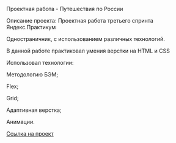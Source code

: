 Проектная работа - Путешествия по России

Описание проекта:
Проектная работа третьего спринта Яндекс.Практикум

Одностраничник, с использованием различных технологий.

В данной работе практиковал умения верстки на HTML и CSS

Использовал технологии:

Методологию БЭМ;

Flex;

Grid;

Адаптивная верстка;

Анимации.

[Ссылка на проект](https://painhiller.github.io/russian-travel/)
